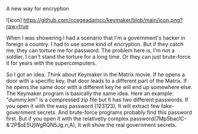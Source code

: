 
A new way for encryption

![icon] https://github.com/ccegeadamcc/keymaker/blob/main/icon.png?raw=true

When I was showering I had a scenario that I'm a government's hacker in foreign a country. I had to use some kind of encryption. But if they catch me, they can torture me for password. The problem here is, I'm not a soldier, I can't stand the torture for a long time. Or they can just brute-force it for years with the supercomputers.

So I got an idea. Think about Keymaker in the Matrix movie. If he opens a door with a specific key, that door leads to a different part of the Matrix. If he opens the same door with a different key he will end up somewhere else.
The Keymaker program is basically the same idea.
Here an example:
"dummy.km" is a compressed zip file but It has two different passwords. If you open it with the easy password (123123), It will extract few fake-government secrets. And brute-force programs probably find this password first. But if you open it with the relativetly complex password(7Mp5bacIC-&'2P$sE5UjWgRQN5Jg.n;A), It will show the real government secrets.
